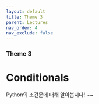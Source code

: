 ```yaml
---
layout: default
title: Theme 3
parent: Lectures
nav_order: 4
nav_exclude: false
---
```

### Theme 3
# Conditionals
Python의 조건문에 대해 알아봅시다! ~~